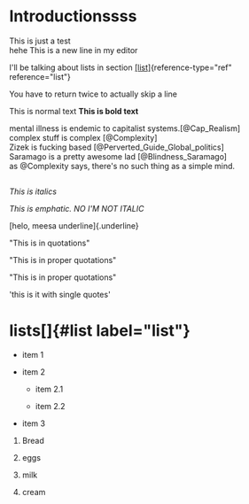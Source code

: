 # Introductionssss

This is just a test\
hehe This is a new line in my editor

I'll be talking about lists in section
[\[list\]](#list){reference-type="ref" reference="list"}

You have to return twice to actually skip a line

This is normal text **This is bold text**

mental illness is endemic to capitalist systems.[@Cap_Realism]\
complex stuff is complex [@Complexity]\
Zizek is fucking based [@Perverted_Guide_Global_politics]\
Saramago is a pretty awesome lad [@Blindness_Saramago]\
as @Complexity says, there's no such thing as a simple mind.

##

*This is italics*

*This is emphatic. NO I'M NOT ITALIC*

[helo, meesa underline]{.underline}

\"This is in quotations\"

"This is in proper quotations"

"This is in proper quotations\"

'this is it with single quotes'

# lists[]{#list label="list"}

-   item 1

-   item 2

    -   item 2.1

    -   item 2.2

-   item 3

1.  Bread

2.  eggs

3.  milk

4.  cream

